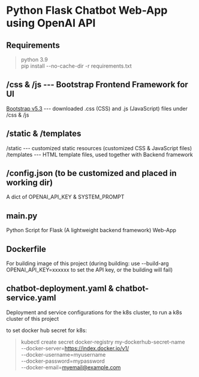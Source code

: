 # Python Flask Chatbot Web-App using OpenAI API

## Requirements
> python 3.9 \
> pip install --no-cache-dir -r requirements.txt


## /css & /js --- Bootstrap Frontend Framework for UI
[Bootstrap v5.3](https://getbootstrap.com/docs/5.3/getting-started/download/) --- downloaded .css (CSS) and .js (JavaScript) files under /css & /js


## /static & /templates
/static --- customized static resources (customized CSS & JavaScript files)\
/templates --- HTML template files, used together with Backend framework


## /config.json (to be customized and placed in working dir)
A dict of OPENAI_API_KEY & SYSTEM_PROMPT


## main.py
Python Script for Flask (A lightweight backend framework) Web-App


## Dockerfile
For building image of this project (during building: use --build-arg OPENAI_API_KEY=xxxxxx to set the API key, or the building will fail)


## chatbot-deployment.yaml & chatbot-service.yaml
Deployment and service configurations for the k8s cluster, to run a k8s cluster of this project

to set docker hub secret for k8s:
>kubectl create secret docker-registry my-dockerhub-secret-name \
  --docker-server=https://index.docker.io/v1/ \
  --docker-username=myusername \
  --docker-password=mypassword \
  --docker-email=myemail@example.com